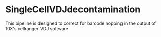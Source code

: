 # SingleCellVDJdecontamination
This pipeline is designed to correct for barcode hopping in the output of 10X's cellranger VDJ software
